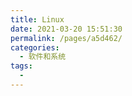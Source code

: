 ```yaml
---
title: Linux
date: 2021-03-20 15:51:30
permalink: /pages/a5d462/
categories:
  - 软件和系统
tags:
  - 
---
```


